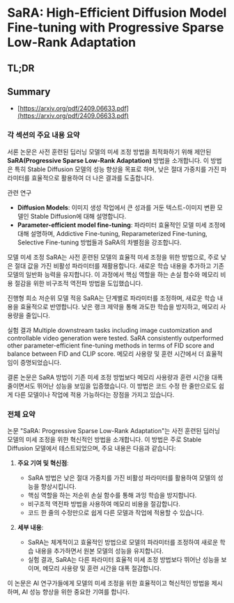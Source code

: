 # SaRA: High-Efficient Diffusion Model Fine-tuning with Progressive Sparse Low-Rank Adaptation
## TL;DR
## Summary
- [https://arxiv.org/pdf/2409.06633.pdf](https://arxiv.org/pdf/2409.06633.pdf)

### 각 섹션의 주요 내용 요약

서론
논문은 사전 훈련된 딥러닝 모델의 미세 조정 방법을 최적화하기 위해 제안된 **SaRA(Progressive Sparse Low-Rank Adaptation)** 방법을 소개합니다. 이 방법은 특히 Stable Diffusion 모델의 성능 향상을 목표로 하며, 낮은 절대 가중치를 가진 파라미터를 효율적으로 활용하여 더 나은 결과를 도출합니다.

관련 연구
- **Diffusion Models**: 이미지 생성 작업에서 큰 성과를 거둔 텍스트-이미지 변환 모델인 Stable Diffusion에 대해 설명합니다.
- **Parameter-efficient model fine-tuning**: 파라미터 효율적인 모델 미세 조정에 대해 설명하며, Addictive Fine-tuning, Reparameterized Fine-tuning, Selective Fine-tuning 방법들과 SaRA의 차별점을 강조합니다.

모델 미세 조정
SaRA는 사전 훈련된 모델의 효율적 미세 조정을 위한 방법으로, 주로 낮은 절대 값을 가진 비활성 파라미터를 재활용합니다. 새로운 학습 내용을 추가하고 기존 모델의 일반화 능력을 유지합니다. 이 과정에서 핵심 역할을 하는 손실 함수와 메모리 비용 절감을 위한 비구조적 역전파 방법을 도입했습니다.

진행형 희소 저순위 모델 적응
SaRA는 단계별로 파라미터를 조정하며, 새로운 학습 내용을 효율적으로 반영합니다. 낮은 랭크 제약을 통해 과도한 학습을 방지하고, 메모리 사용량을 줄입니다.

실험 결과
Multiple downstream tasks including image customization and controllable video generation were tested. SaRA consistently outperformed other parameter-efficient fine-tuning methods in terms of FID score and balance between FID and CLIP score. 메모리 사용량 및 훈련 시간에서 더 효율적임이 증명되었습니다.

결론
논문은 SaRA 방법이 기존 미세 조정 방법보다 메모리 사용량과 훈련 시간을 대폭 줄이면서도 뛰어난 성능을 보임을 입증했습니다. 이 방법은 코드 수정 한 줄만으로도 쉽게 다른 모델이나 작업에 적용 가능하다는 장점을 가지고 있습니다.

### 전체 요약

논문 "SaRA: Progressive Sparse Low-Rank Adaptation"는 사전 훈련된 딥러닝 모델의 미세 조정을 위한 혁신적인 방법을 소개합니다. 이 방법은 주로 Stable Diffusion 모델에서 테스트되었으며, 주요 내용은 다음과 같습니다:

1. **주요 기여 및 혁신점**:
   - SaRA 방법은 낮은 절대 가중치를 가진 비활성 파라미터를 활용하여 모델의 성능을 향상시킵니다.
   - 핵심 역할을 하는 저순위 손실 함수를 통해 과잉 학습을 방지합니다.
   - 비구조적 역전파 방법을 사용하여 메모리 비용을 절감합니다.
   - 코드 한 줄의 수정만으로 쉽게 다른 모델과 작업에 적용할 수 있습니다.

2. **세부 내용**:
   - SaRA는 체계적이고 효율적인 방법으로 모델의 파라미터를 조정하여 새로운 학습 내용을 추가하면서 원본 모델의 성능을 유지합니다.
   - 실험 결과, SaRA는 다른 파라미터 효율적 미세 조정 방법보다 뛰어난 성능을 보이며, 메모리 사용량 및 훈련 시간을 대폭 절감합니다.

이 논문은 AI 연구가들에게 모델의 미세 조정을 위한 효율적이고 혁신적인 방법을 제시하며, AI 성능 향상을 위한 중요한 기여를 합니다.